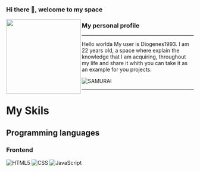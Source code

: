 ### Hi there 👋, welcome to my space

<p>
  <img align="left" width="200" height="200" src="https://raw.githubusercontent.com/Diogenes1993/Diogenes1993/master/Img/homercat.png?raw=true">
  
### My personal profile
---

Hello worlda
My user is Diogenes1993. I am 22 years old, a space where explain the knowledge that I am acquiring,
throughout my life and share it whith you can take it as an example for you projects.

![SAMURAI](https://media.tenor.com/vapdwHzWOkIAAAAd/musashi-musashi-miyamoto.gif)

</p>

---

# My Skils

## Programming languages

### Frontend

![HTML5](https://img.shields.io/badge/html5-%23E34F26.svg?style=for-the-badge&logo=html5&logoColor=white)
![CSS](https://img.shields.io/badge/css3-%231572B6.svg?style=for-the-badge&logo=css3&logoColor=white)
![JavaScript](https://img.shields.io/badge/javascript-%23323330.svg?style=for-the-badge&logo=javascript&logoColor=%23F7DF1E)
